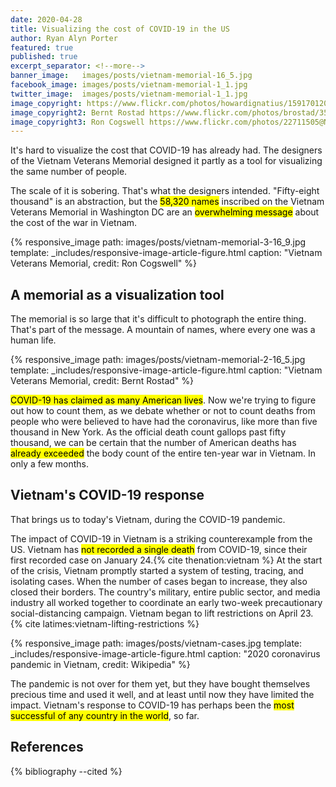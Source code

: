 ```yaml
---
date: 2020-04-28
title: Visualizing the cost of COVID-19 in the US
author: Ryan Alyn Porter
featured: true
published: true
excerpt_separator: <!--more-->
banner_image:   images/posts/vietnam-memorial-16_5.jpg
facebook_image: images/posts/vietnam-memorial-1_1.jpg
twitter_image:  images/posts/vietnam-memorial-1_1.jpg
image_copyright: https://www.flickr.com/photos/howardignatius/15917012001/in/photolist-qfwR8p-2hDq723-6wzq1y-6wvSKn-P6FQKD-RgByA6-4tFPvN-2hzJUND-fVDBsJ-fVDWme-fVDEYJ-2hHs2cs-nyNpEU-nR9skj-qxnDTc-nyNa36-nyNaK7-5zGEx8-nRdQzJ-nQZKA8-5zLWLs-Ny8BZ-6wvfeT-6wvKLZ-6wvfkv-pRqTa1-2hDq773-rZnAf-6wvfqB-2hsU1h3-2mKVX-6wzpWu-d3Rvt-5924gQ-6wA2Pw-22StiyS-6wvSPg-6wvKGR-6wzUYs-d3Rv8-8G5EBM-21YejXY-6Yi7jU-et68xo-c6P3sU-6r31wN-4zSDzJ-9rWwpF-iNHAq-c6P4kh
image_copyright2: Bernt Rostad https://www.flickr.com/photos/brostad/3548338026/in/photolist-6pyagQ-7psdNz-22sLqD-cWtKhq-it6rG-cjgrQb-8j87Qw-EQpX3y-ERzevP-KDinc-2aS4eji-KDit4-8j88Dh-KDbc5-KDhEM-cWtKeC-6R69SB-KDhG8-2JZDv8-CMYLxa-6r52WM-n5CHm8-6r52Ni-ZePCC-Zb4KSN-rz3TBH-7FjMX6-iPfm2c-n5EB4U-6r9dcY-7YMWPz-rZaNa-26hbcqv-5Y9snN-9fZ27D-tbgP6d-CsKWQ9-6r52E4-KvZFgS-HaCtvY-2dodAbG-6r52L6-7Xjfb-9fY8va-5Y5e3n-zvkYmG-9g39BA-n53Df-RzEM2b-cWtKmy
image_copyright3: Ron Cogswell https://www.flickr.com/photos/22711505@N05/24547199907/in/photolist-Dp9PjB-gn8Ac1-gDRJ2m-gDRqNS-gDSn4V-gDRoVd-gmkUcn-gDRXk4-gDSjiK-9js5Ha-gDRTEu-6rRV4T-gDRRyz-gDRPpW-gDRS5A-gDRZag-gDRQyu-gDSkMX-K5Gvg-ptLNao-2iTi6yM-Er2zS-EYp2B-pfgiDa-pdvnsm-2haGD4E-oY4cbM-gDRSYQ-58WTzZ-h6oFnm-gDRMow-58WTTa-bLpj-gDRHiN-4UZ7w2-gDRXGr-gDRUW6-gDRPcv-8PNeNF-gmm3PU-iJQ4c-gDRK4S-gDRSjH-6gAfWa-gDRXmX-gDRnB1-gDRmRd-iJQ3y-58WTup-gmkTM4
---
```


It's hard to visualize the cost that COVID-19 has already had.  The designers of the Vietnam Veterans Memorial designed it partly as a tool for visualizing the same number of people.

<!--more-->

The scale of it is sobering.  That's what the designers intended.  "Fifty-eight thousand" is an abstraction, but the <mark>58,320 names</mark> inscribed on the Vietnam Veterans Memorial in Washington DC are an <mark>overwhelming message</mark> about the cost of the war in Vietnam.

{% responsive_image path: images/posts/vietnam-memorial-3-16_9.jpg
  template: _includes/responsive-image-article-figure.html
  caption: "Vietnam Veterans Memorial, credit: Ron Cogswell" %}

## A memorial as a visualization tool

The memorial is so large that it's difficult to photograph the entire thing.  That's part of the message.  A mountain of names, where every one was a human life.

{% responsive_image path: images/posts/vietnam-memorial-2-16_5.jpg
  template: _includes/responsive-image-article-figure.html
  caption: "Vietnam Veterans Memorial, credit: Bernt Rostad" %}

<mark>COVID-19 has claimed as many American lives</mark>.  Now we're trying to figure out how to count them, as we debate whether or not to count deaths from people who were believed to have had the coronavirus, like more than five thousand in New York.  As the official death count gallops past fifty thousand, we can be certain that the number of American deaths has <mark>already exceeded</mark> the body count of the entire ten-year war in Vietnam.  In only a few months.  

## Vietnam's COVID-19 response

That brings us to today's Vietnam, during the COVID-19 pandemic.

The impact of COVID-19 in Vietnam is a striking counterexample from the US.  Vietnam has <mark>not recorded a single death</mark> from COVID-19, since their first recorded case on January 24.{% cite thenation:vietnam %}  At the start of the crisis, Vietnam promptly started a system of testing, tracing, and isolating cases.  When the number of cases began to increase, they also closed their borders.  The country's military, entire public sector, and media industry all worked together to coordinate an early two-week precautionary social-distancing campaign.  Vietnam began to lift restrictions on April 23.{% cite latimes:vietnam-lifting-restrictions %}

{% responsive_image path: images/posts/vietnam-cases.jpg
  template: _includes/responsive-image-article-figure.html
  caption: "2020 coronavirus pandemic in Vietnam, credit: Wikipedia" %}

The pandemic is not over for them yet, but they have bought themselves precious time and used it well, and at least until now they have limited the impact.  Vietnam's response to COVID-19 has perhaps been the <mark>most successful of any country in the world</mark>, so far.

<h2>References</h2>

{% bibliography --cited %}
